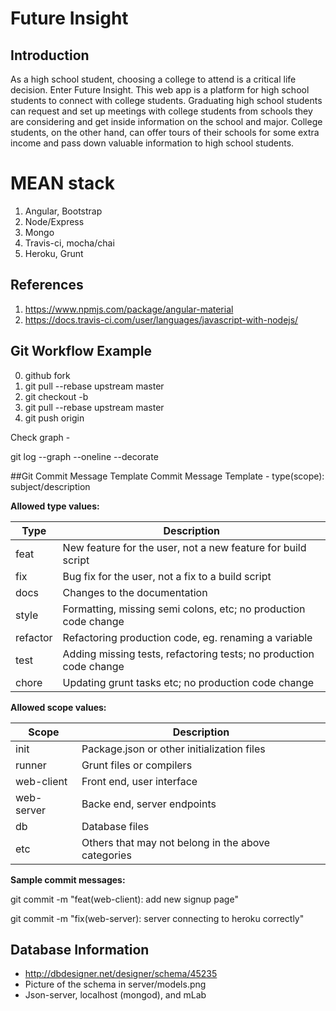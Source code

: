 # Future Insight


## Introduction
As a high school student, choosing a college to attend is a critical life decision. Enter Future Insight. This web app is a platform for high school students to connect with college students. Graduating high school students can request and set up meetings with college students from schools they are considering and get inside information on the school and major. College students, on the other hand, can offer tours of their schools for some extra income and pass down valuable information to high school students.


# MEAN stack
1. Angular, Bootstrap
1. Node/Express
1. Mongo
1. Travis-ci, mocha/chai
1. Heroku, Grunt


## References
1. https://www.npmjs.com/package/angular-material
1. https://docs.travis-ci.com/user/languages/javascript-with-nodejs/


## Git Workflow Example
0. github fork
1. git pull --rebase upstream master
2. git checkout -b <branch>
3. git pull --rebase upstream master
4. git push origin <branch>

Check graph - 

git log --graph --oneline --decorate


##Git Commit Message Template
Commit Message Template - type(scope): subject/description

**Allowed type values:**

Type       |  Description
-----------|----------------------------------------------------------------------
feat       | New feature for the user, not a new feature for build script
fix        | Bug fix for the user, not a fix to a build script
docs       | Changes to the documentation
style      | Formatting, missing semi colons, etc; no production code change
refactor   | Refactoring production code, eg. renaming a variable
test       | Adding missing tests, refactoring tests; no production code change
chore      | Updating grunt tasks etc; no production code change

**Allowed scope values:**

Scope      |  Description
-----------|----------------------------------------------------------------------
init       |  Package.json or other initialization files
runner     |  Grunt files or compilers
web-client |  Front end, user interface
web-server |  Backe end, server endpoints
db         |  Database files
etc        |  Others that may not belong in the above categories

**Sample commit messages:**

git commit -m "feat(web-client): add new signup page"

git commit -m "fix(web-server): server connecting to heroku correctly"


## Database Information
- http://dbdesigner.net/designer/schema/45235
- Picture of the schema in server/models.png
- Json-server, localhost (mongod), and mLab 
